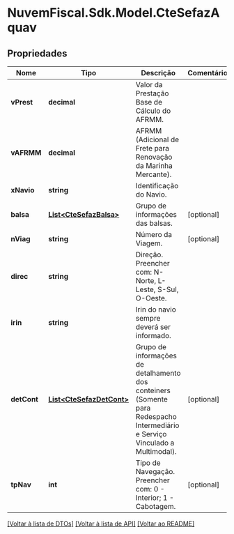 # NuvemFiscal.Sdk.Model.CteSefazAquav

## Propriedades

Nome | Tipo | Descrição | Comentários
------------ | ------------- | ------------- | -------------
**vPrest** | **decimal** | Valor da Prestação Base de Cálculo do AFRMM. | 
**vAFRMM** | **decimal** | AFRMM (Adicional de Frete para Renovação da Marinha Mercante). | 
**xNavio** | **string** | Identificação do Navio. | 
**balsa** | [**List&lt;CteSefazBalsa&gt;**](CteSefazBalsa.md) | Grupo de informações das balsas. | [optional] 
**nViag** | **string** | Número da Viagem. | [optional] 
**direc** | **string** | Direção.  Preencher com: N-Norte, L-Leste, S-Sul, O-Oeste. | 
**irin** | **string** | Irin do navio sempre deverá ser informado. | 
**detCont** | [**List&lt;CteSefazDetCont&gt;**](CteSefazDetCont.md) | Grupo de informações de detalhamento dos conteiners   (Somente para Redespacho Intermediário e Serviço Vinculado a Multimodal). | [optional] 
**tpNav** | **int** | Tipo de Navegação.  Preencher com:         0 - Interior;        1 - Cabotagem. | [optional] 

[[Voltar à lista de DTOs]](../README.md#documentation-for-models) [[Voltar à lista de API]](../README.md#documentation-for-api-endpoints) [[Voltar ao README]](../README.md)

